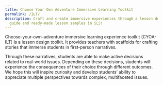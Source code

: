 ```yaml
---
title: Choose Your Own Adventure Immersive Learning Toolkit
permalink: /ILT/
description: Craft and create immersive experiences through a lesson design
  guide and ready-made lesson samples in SLS!
---
```

Choose-your-own-adventure immersive learning experience toolkit (CYOA-ILT) is a lesson design toolkit. It provides teachers with scaffolds for crafting stories that immerse students in first-person narratives.
  
Through these narratives, students are able to make active decisions related to real-world issues. Depending on these decisions, students will experience the consequences of their choice through different outcomes. We hope this will inspire curiosity and develop students’ ability to appreciate multiple perspectives towards complex, multifaceted issues.

